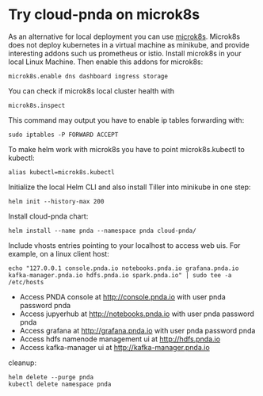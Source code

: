 # Try cloud-pnda on microk8s

As an alternative for local deployment you can use [microk8s](https://microk8s.io/). 
Microk8s does not deploy kubernetes in a virtual machine as minikube, and provide interesting addons such us prometheus or istio. 
Install microk8s in your local Linux Machine. Then enable this addons for microk8s:

```
microk8s.enable dns dashboard ingress storage
```

You can check if microk8s local cluster health with

```
microk8s.inspect
```

This command may output you have to enable ip tables forwarding with:
```
sudo iptables -P FORWARD ACCEPT
```

To make helm work with microk8s you have to point microk8s.kubectl to kubectl:
```
alias kubectl=microk8s.kubectl
```

Initialize the local Helm CLI and also install Tiller into minikube in one step:

```
helm init --history-max 200
```

Install cloud-pnda chart:
```
helm install --name pnda --namespace pnda cloud-pnda/
```

Include vhosts entries pointing to your localhost to access web uis.
For example, on a linux client host:

```
echo "127.0.0.1 console.pnda.io notebooks.pnda.io grafana.pnda.io kafka-manager.pnda.io hdfs.pnda.io spark.pnda.io" | sudo tee -a /etc/hosts
```

- Access PNDA console at http://console.pnda.io with user pnda password pnda
- Access jupyerhub at http://notebooks.pnda.io with user pnda password pnda
- Access grafana at http://grafana.pnda.io with user pnda password pnda
- Access hdfs namenode management ui at http://hdfs.pnda.io
- Access kafka-manager ui at http://kafka-manager.pnda.io

cleanup:

```
helm delete --purge pnda
kubectl delete namespace pnda
```